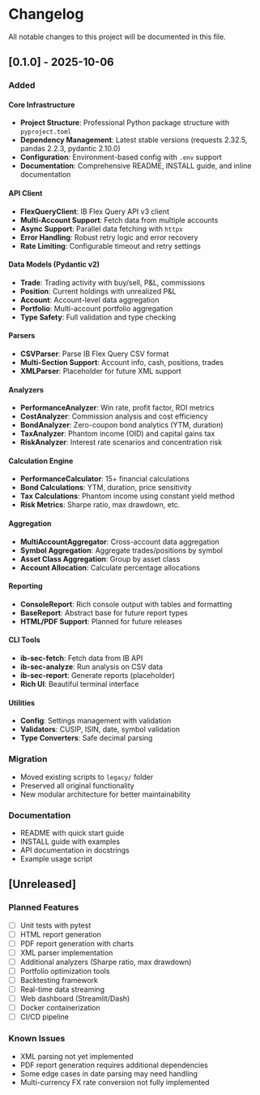 # Changelog

All notable changes to this project will be documented in this file.

## [0.1.0] - 2025-10-06

### Added

#### Core Infrastructure
- **Project Structure**: Professional Python package structure with `pyproject.toml`
- **Dependency Management**: Latest stable versions (requests 2.32.5, pandas 2.2.3, pydantic 2.10.0)
- **Configuration**: Environment-based config with `.env` support
- **Documentation**: Comprehensive README, INSTALL guide, and inline documentation

#### API Client
- **FlexQueryClient**: IB Flex Query API v3 client
- **Multi-Account Support**: Fetch data from multiple accounts
- **Async Support**: Parallel data fetching with `httpx`
- **Error Handling**: Robust retry logic and error recovery
- **Rate Limiting**: Configurable timeout and retry settings

#### Data Models (Pydantic v2)
- **Trade**: Trading activity with buy/sell, P&L, commissions
- **Position**: Current holdings with unrealized P&L
- **Account**: Account-level data aggregation
- **Portfolio**: Multi-account portfolio aggregation
- **Type Safety**: Full validation and type checking

#### Parsers
- **CSVParser**: Parse IB Flex Query CSV format
- **Multi-Section Support**: Account info, cash, positions, trades
- **XMLParser**: Placeholder for future XML support

#### Analyzers
- **PerformanceAnalyzer**: Win rate, profit factor, ROI metrics
- **CostAnalyzer**: Commission analysis and cost efficiency
- **BondAnalyzer**: Zero-coupon bond analytics (YTM, duration)
- **TaxAnalyzer**: Phantom income (OID) and capital gains tax
- **RiskAnalyzer**: Interest rate scenarios and concentration risk

#### Calculation Engine
- **PerformanceCalculator**: 15+ financial calculations
- **Bond Calculations**: YTM, duration, price sensitivity
- **Tax Calculations**: Phantom income using constant yield method
- **Risk Metrics**: Sharpe ratio, max drawdown, etc.

#### Aggregation
- **MultiAccountAggregator**: Cross-account data aggregation
- **Symbol Aggregation**: Aggregate trades/positions by symbol
- **Asset Class Aggregation**: Group by asset class
- **Account Allocation**: Calculate percentage allocations

#### Reporting
- **ConsoleReport**: Rich console output with tables and formatting
- **BaseReport**: Abstract base for future report types
- **HTML/PDF Support**: Planned for future releases

#### CLI Tools
- **ib-sec-fetch**: Fetch data from IB API
- **ib-sec-analyze**: Run analysis on CSV data
- **ib-sec-report**: Generate reports (placeholder)
- **Rich UI**: Beautiful terminal interface

#### Utilities
- **Config**: Settings management with validation
- **Validators**: CUSIP, ISIN, date, symbol validation
- **Type Converters**: Safe decimal parsing

### Migration
- Moved existing scripts to `legacy/` folder
- Preserved all original functionality
- New modular architecture for better maintainability

### Documentation
- README with quick start guide
- INSTALL guide with examples
- API documentation in docstrings
- Example usage script

## [Unreleased]

### Planned Features
- [ ] Unit tests with pytest
- [ ] HTML report generation
- [ ] PDF report generation with charts
- [ ] XML parser implementation
- [ ] Additional analyzers (Sharpe ratio, max drawdown)
- [ ] Portfolio optimization tools
- [ ] Backtesting framework
- [ ] Real-time data streaming
- [ ] Web dashboard (Streamlit/Dash)
- [ ] Docker containerization
- [ ] CI/CD pipeline

### Known Issues
- XML parsing not yet implemented
- PDF report generation requires additional dependencies
- Some edge cases in date parsing may need handling
- Multi-currency FX rate conversion not fully implemented
